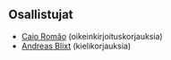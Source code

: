 ## Osallistujat

 - [Caio Romão][1] (oikeinkirjoituskorjauksia)
 - [Andreas Blixt][2] (kielikorjauksia)

[1]: https://github.com/caio
[2]: https://github.com/blixt

